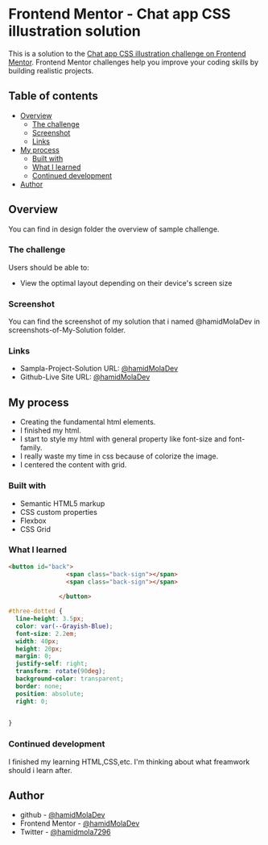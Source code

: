 # Frontend Mentor - Chat app CSS illustration solution

This is a solution to the [Chat app CSS illustration challenge on Frontend Mentor](https://www.frontendmentor.io/challenges/chat-app-css-illustration-O5auMkFqY). Frontend Mentor challenges help you improve your coding skills by building realistic projects. 

## Table of contents

- [Overview](#overview)
  - [The challenge](#the-challenge)
  - [Screenshot](#screenshot)
  - [Links](#links)
- [My process](#my-process)
  - [Built with](#built-with)
  - [What I learned](#what-i-learned)
  - [Continued development](#continued-development)
- [Author](#author)


## Overview

You can find in design folder the overview of sample challenge.

### The challenge

Users should be able to:

- View the optimal layout depending on their device's screen size

### Screenshot

You can find the screenshot of my solution that i named @hamidMolaDev in screenshots-of-My-Solution folder.


### Links

- Sampla-Project-Solution URL: [@hamidMolaDev](https://github.com/hamidMolaDev/chat-app-css-illustration.git)
- Github-Live Site URL: [@hamidMolaDev](https://hamidmoladev.github.io/chat-app-css-illustration/)

## My process
- Creating the fundamental html elements.
- I finished my html.
- I start to style my html with general property like font-size and font-family.
- I really waste my time in css because of colorize the image.
- I centered the content with grid.

### Built with 

- Semantic HTML5 markup
- CSS custom properties
- Flexbox
- CSS Grid


### What I learned

```html
<button id="back">
                <span class="back-sign"></span>
                <span class="back-sign"></span>
             
              </button>
```
```css
#three-dotted {
  line-height: 3.5px;
  color: var(--Grayish-Blue);
  font-size: 2.2em;
  width: 40px;
  height: 20px;
  margin: 0;
  justify-self: right;
  transform: rotate(90deg);
  background-color: transparent;
  border: none;
  position: absolute;
  right: 0;
  

}
```
### Continued development

I finished my learning HTML,CSS,etc. I'm thinking about what freamwork should i learn after.



## Author

- github - [@hamidMolaDev](https://github.com/hamidMolaDev)
- Frontend Mentor - [@hamidMolaDev](https://www.frontendmentor.io/profile/hamidMolaDev)
- Twitter - [@hamidmola7296](https://twitter.com/hamidmola7296)
